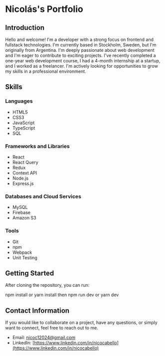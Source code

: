 # Nicolás's Portfolio

## Introduction

Hello and welcome! I'm a developer with a strong focus on frontend and fullstack technologies. I'm currently based in Stockholm, Sweden, but I'm originally from Argentina. I'm deeply passionate about web development and I'm eager to contribute to exciting projects. I've recently completed a one-year web development course, I had a 4-month internship at a startup, and I worked as a freelancer. I'm actively looking for opportunities to grow my skills in a professional environment.

## Skills

### Languages

- HTML5
- CSS3
- JavaScript
- TypeScript
- SQL

### Frameworks and Libraries

- React
- React Query
- Redux
- Context API
- Node.js
- Express.js

### Databases and Cloud Services

- MySQL
- Firebase
- Amazon S3

### Tools

- Git
- npm
- Webpack
- Unit Testing

## Getting Started

After cloning the repository, you can run:

npm install or yarn install then npm run dev or yarn dev

## Contact Information

If you would like to collaborate on a project, have any questions, or simply want to connect, feel free to reach out to me.

- Email: [nicoc12024@gmail.com](mailto:nicoc12024@gmail.com)
- LinkedIn: [https://www.linkedin.com/in/nicocabello](https://www.linkedin.com/in/nicocabello)
